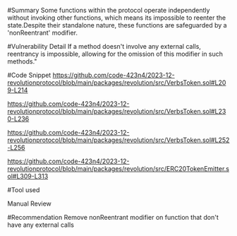 #Summary
Some functions within the protocol operate independently without invoking other functions, which means its impossible to reenter the state.Despite their standalone nature, these functions are safeguarded by a 'nonReentrant' modifier.


#Vulnerability Detail
If a method doesn't involve any external calls, reentrancy is impossible, allowing for the omission of this modifier in such methods."


#Code Snippet
https://github.com/code-423n4/2023-12-revolutionprotocol/blob/main/packages/revolution/src/VerbsToken.sol#L209-L214

https://github.com/code-423n4/2023-12-revolutionprotocol/blob/main/packages/revolution/src/VerbsToken.sol#L230-L236

https://github.com/code-423n4/2023-12-revolutionprotocol/blob/main/packages/revolution/src/VerbsToken.sol#L252-L256

https://github.com/code-423n4/2023-12-revolutionprotocol/blob/main/packages/revolution/src/ERC20TokenEmitter.sol#L309-L313


#Tool used

Manual Review

#Recommendation
Remove nonReentrant modifier on function that don't have any external calls



